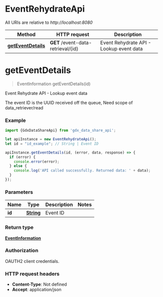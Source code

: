 # EventRehydrateApi

All URIs are relative to *http://localhost:8080*

Method | HTTP request | Description
------------- | ------------- | -------------
[**getEventDetails**](EventRehydrateApi.md#getEventDetails) | **GET** /event-data-retrieval/{id} | Event Rehydrate API - Lookup event data

<a name="getEventDetails"></a>
# **getEventDetails**
> EventInformation getEventDetails(id)

Event Rehydrate API - Lookup event data

The event ID is the UUID received off the queue, Need scope of data_retriever/read

### Example
```javascript
import {GdxDataShareApi} from 'gdx_data_share_api';

let apiInstance = new EventRehydrateApi();
let id = "id_example"; // String | Event ID

apiInstance.getEventDetails(id, (error, data, response) => {
  if (error) {
    console.error(error);
  } else {
    console.log('API called successfully. Returned data: ' + data);
  }
});
```

### Parameters

Name | Type | Description  | Notes
------------- | ------------- | ------------- | -------------
 **id** | [**String**](.md)| Event ID | 

### Return type

[**EventInformation**](EventInformation.md)

### Authorization

OAUTH2 client credentials.

### HTTP request headers

 - **Content-Type**: Not defined
 - **Accept**: application/json

